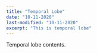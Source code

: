 ```yaml
---
title: "Temporal Lobe"
date: "10-11-2020"
last-modified: "10-11-2020"
excerpt: "This is temporal lobe"
---
```


Temporal lobe contents.
